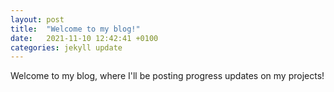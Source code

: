 ```yaml
---
layout: post
title:  "Welcome to my blog!"
date:   2021-11-10 12:42:41 +0100
categories: jekyll update
---
```

Welcome to my blog, where I'll be posting progress updates on my projects!